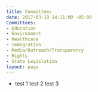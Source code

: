 ```yaml
---
title: Committees
date: 2017-03-10 14:11:00 -05:00
Committees:
- Education
- Environment
- Healthcare
- Immigration
- Media/Outreach/Transparency
- Rights
- State Legislation
layout: page
---
```


* test 1
test 2
test 3